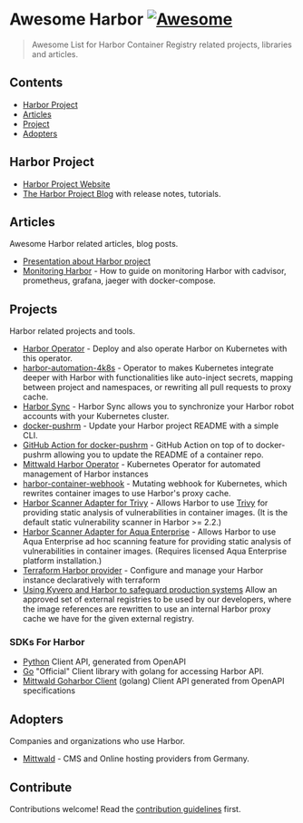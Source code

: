
# Awesome Harbor [![Awesome](https://awesome.re/badge.svg)](https://awesome.re)

> Awesome List for Harbor Container Registry related projects, libraries and articles.
## Contents

- [Harbor Project](#harbor_project)
- [Articles](#articles)
- [Project](#projects)
- [Adopters](#adopters)

## Harbor Project

- [Harbor Project Website](https://goharbor.io/)
- [The Harbor Project Blog](https://goharbor.io/) with release notes, tutorials.

## Articles

Awesome Harbor related articles, blog posts.

- [Presentation about Harbor project](https://github.com/ruzickap/k8s-harbor-presentation)
- [Monitoring Harbor](https://github.com/goharbor/perf/wiki/How-to-setup-a-monitoring-environment) - How to guide on monitoring Harbor with cadvisor, prometheus, grafana, jaeger with docker-compose.


## Projects

Harbor related projects and tools.

- [Harbor Operator](https://github.com/goharbor/harbor-operator) - Deploy and also operate Harbor on Kubernetes with this operator.
- [harbor-automation-4k8s](https://github.com/szlabs/harbor-automation-4k8s) - Operator to makes Kubernetes integrate deeper with Harbor with functionalities like auto-inject secrets, mapping between project and namespaces, or rewriting all pull requests to proxy cache.
- [Harbor Sync](https://github.com/moolen/harbor-sync) - Harbor Sync allows you to synchronize your Harbor robot accounts with your Kubernetes cluster.
- [docker-pushrm](https://github.com/christian-korneck/docker-pushrm) - Update your Harbor project README with a simple CLI.
- [GitHub Action for docker-pushrm](https://github.com/christian-korneck/update-container-description-action) - GitHub Action on top of to docker-pushrm allowing you to update the README of a container repo.
- [Mittwald Harbor Operator](https://github.com/mittwald/harbor-operator) - Kubernetes Operator for automated management of Harbor instances
- [harbor-container-webhook](https://github.com/indeedeng-alpha/harbor-container-webhook) - Mutating webhook for Kubernetes, which rewrites container images to use Harbor's proxy cache.
- [Harbor Scanner Adapter for Trivy](https://github.com/aquasecurity/harbor-scanner-trivy) - Allows Harbor to use [Trivy](https://github.com/aquasecurity/trivy) for providing static analysis of vulnerabilities in container images. (It is the default static vulnerability scanner in Harbor >= 2.2.)
- [Harbor Scanner Adapter for Aqua Enterprise](https://github.com/aquasecurity/harbor-scanner-aqua) - Allows Harbor to use Aqua Enterprise ad hoc scanning feature for providing static analysis of vulnerabilities in container images. (Requires licensed Aqua Enterprise platform installation.)
- [Terraform Harbor provider](https://github.com/BESTSELLER/terraform-provider-harbor) - Configure and manage your Harbor instance declaratively with terraform
- [Using Kyvero and Harbor to safeguard production systems](https://github.com/jvanzyl/kyverno-registries) Allow an approved set of external registries to be used by our developers, where the image references are rewritten to use an internal Harbor proxy cache we have for the given external registry.

### SDKs For Harbor

- [Python](https://github.com/container-registry/harbor-python-client-api) Client API, generated from OpenAPI
- [Go](https://github.com/goharbor/go-client) "Official" Client library with golang for accessing Harbor API.
- [Mittwald Goharbor Client](https://github.com/mittwald/goharbor-client) (golang) Client API generated from OpenAPI specifications

## Adopters

Companies and organizations who use Harbor.

- [Mittwald](https://github.com/mittwald) - CMS and Online hosting providers from Germany.

## Contribute

Contributions welcome! Read the [contribution guidelines](contributing.md) first.
